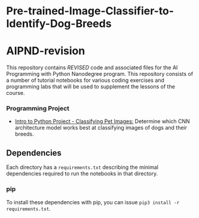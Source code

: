 # Pre-trained-Image-Classifier-to-Identify-Dog-Breeds

# AIPND-revision
This repository contains _REVISED_ code and associated files for the AI Programming with Python Nanodegree program. This repository consists of a number of tutorial notebooks for various coding exercises and programming labs that will be used to supplement the lessons of the course.

### Programming Project
* [Intro to Python Project - Classifying Pet Images:](https://github.com/udacity/AIPND-revision/tree/master/intropyproject-classify-pet-images "Classifying Pet Images Project") Determine which CNN architecture model works best at classifying images of dogs and their breeds.

## Dependencies
Each directory has a `requirements.txt` describing the minimal dependencies required to run the notebooks in that directory.

### pip
To install these dependencies with pip, you can issue `pip3 install -r requirements.txt`.
